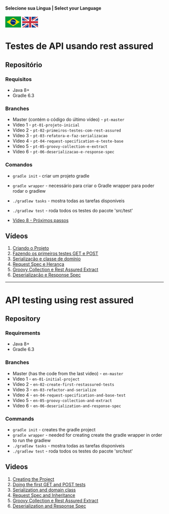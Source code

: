 #### Selecione sua Língua | Select your Language
<a href='#Testes-de-API-usando-rest-assured'><img src="images/pt-br.png" alt="Português" width="50" /></a>
<a href='#API-testing-using-rest-assured'><img src="images/en.jpg" alt="English" width="50" /></a>


# Testes de API usando rest assured

## Repositório

### Requisitos
* Java 8+
* Gradle 6.3

### Branches
* Master (contém o código do último vídeo)  - `pt-master` 
* Vídeo 1 - `pt-01-projeto-inicial`
* Vídeo 2 - `pt-02-primeiros-testes-com-rest-assured`
* Vídeo 3 - `pt-03-refatora-e-faz-serializacao`
* Vídeo 4 - `pt-04-request-specification-e-teste-base`
* Vídeo 5 - `pt-05-groovy-collection-e-extract`
* Vídeo 6 - `pt-06-deserializacao-e-response-spec`


### Comandos
* `gradle init` - criar um projeto gradle
* `gradle wrapper` - necessário para criar o Gradle wrapper para poder rodar o gradlew
* `./gradlew tasks` - mostra todas as tarefas disponíveis
* `./gradlew test` - roda todos os testes do pacote 'src/test'

* [Vídeo 8 - Próximos passos](images/en.jpg)

## Vídeos

1. [Criando o Projeto](https://youtu.be/EjXimnUwAns)
1. [Fazendo os primeiros testes GET e POST](https://youtu.be/Yko4DTEmAV8) 
1. [Serialização e classe de domínio](https://youtu.be/nYC2_DruHVU) 
1. [Request Spec e Herança](https://youtu.be/5Sb2Sf3GssI) 
1. [Groovy Collection e Rest Assured Extract](https://youtu.be/KQmJqdKgs74) 
1. [Deserialização e Response Spec](https://youtu.be/l564EZXoHOA) 

---

# API testing using rest assured

## Repository

### Requirements
* Java 8+
* Gradle 6.3

### Branches
* Master (has the code from the last video)  - `en-master` 
* Video 1 - `en-01-initial-project`
* Video 2 - `en-02-create-first-restassured-tests`
* Video 3 - `en-03-refactor-and-serialize`
* Video 4 - `en-04-request-specification-and-base-test`
* Video 5 - `en-05-groovy-collection-and-extract`
* Video 6 - `en-06-deserialization-and-response-spec`

### Commands
* `gradle init` - creates the gradle project
* `gradle wrapper` - needed for creating create the gradle wrapper in order to run the gradlew
* `./gradlew tasks` - mostra todas as tarefas disponíveis
* `./gradlew test` - roda todos os testes do pacote 'src/test'

## Videos

1. [Creating the Project](https://youtu.be/MnPx1uoYyac)
1. [Doing the first GET and POST tests](https://youtu.be/ZHkms9dhfVs)
1. [Serialization and domain class](https://youtu.be/jQ43TLg2p70)
1. [Request Spec and Inheritance](https://youtu.be/AcWxLe9a7-E)
1. [Groovy Collection e Rest Assured Extract](https://youtu.be/q_Q9_F7DdwQ)
1. [Deserialization and Response Spec](https://youtu.be/i33KgGqOC9I)
